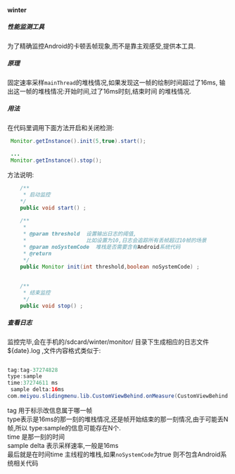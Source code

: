 #### winter
##### 性能监测工具
为了精确监控Android的卡顿丢帧现象,而不是靠主观感受,提供本工具.
##### 原理
固定速率采样`mainThread`的堆栈情况,如果发现这一帧的绘制时间超过了16ms,
输出这一帧的堆栈情况:开始时间,过了16ms时刻,结束时间 的堆栈情况.
##### 用法
在代码里调用下面方法开启和关闭检测:
```java
 Monitor.getInstance().init(5,true).start();
 
 ...
 Monitor.getInstance().stop();
```

方法说明:
```java
    /**
     * 启动监控
    */
    public void start() ;
    
    /**
     *
     * @param threshold  设置输出日志的阈值,
     *                   比如设置为10,日志会追踪所有丢帧超过10帧的场景
     * @param noSystemCode  堆栈是否需要含有Android系统代码
     * @return
     */
    public Monitor init(int threshold,boolean noSystemCode) ;
    
    
    /**
     * 结束监控
     */
    public void stop() ;    
```
##### 查看日志
监控完毕,会在手机的/sdcard/winter/monitor/ 目录下生成相应的日志文件 ${date}.log ,文件内容格式类似于:
```java

tag:tag-37274828
type:sample
time:37274611 ms
 sample delta:16ms
com.meiyou.slidingmenu.lib.CustomViewBehind.onMeasure(CustomViewBehind.java:144)

```
tag 用于标示改信息属于哪一帧            
type表示是16ms的那一刻的堆栈情况,还是帧开始结束的那一刻情况,由于可能丢N帧,所以 type:sample的信息可能存在N个.             
time 是那一刻的时间                
sample delta 表示采样速率,一般是16ms             
最后就是在时间time 主线程的堆栈,如果`noSystemCode`为true 则不包含Android系统相关代码              
